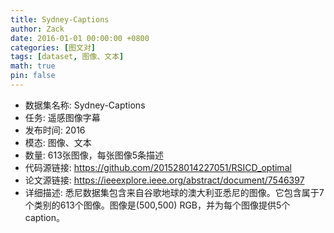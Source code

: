 ```yaml
---
title: Sydney-Captions
author: Zack
date: 2016-01-01 00:00:00 +0800
categories: [图文对]
tags: [dataset, 图像、文本]
math: true
pin: false
---
```

- 数据集名称: Sydney-Captions
- 任务: 遥感图像字幕
- 发布时间: 2016
- 模态: 图像、文本
- 数量: 613张图像，每张图像5条描述
- 代码源链接: https://github.com/201528014227051/RSICD_optimal
- 论文源链接: https://ieeexplore.ieee.org/abstract/document/7546397
- 详细描述: 悉尼数据集包含来自谷歌地球的澳大利亚悉尼的图像。它包含属于7个类别的613个图像。图像是(500,500) RGB，并为每个图像提供5个caption。
